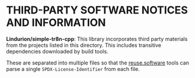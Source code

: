 <!--
SPDX-FileCopyrightText: 2022 Eric Barndollar

SPDX-License-Identifier: Apache-2.0
-->

# THIRD-PARTY SOFTWARE NOTICES AND INFORMATION

**Lindurion/simple-tr8n-cpp**: This library incorporates third party materials
from the projects listed in this directory. This includes transitive
dependencies downloaded by build tools.

These are separated into multiple files so that the
[reuse.software](https://reuse.software/) tools can parse a single
`SPDX-License-Identifier` from each file.

